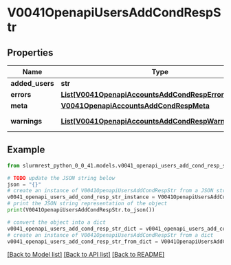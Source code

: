 # V0041OpenapiUsersAddCondRespStr


## Properties

Name | Type | Description | Notes
------------ | ------------- | ------------- | -------------
**added_users** | **str** | added_users | 
**errors** | [**List[V0041OpenapiAccountsAddCondRespErrorsInner]**](V0041OpenapiAccountsAddCondRespErrorsInner.md) | Query errors | [optional] 
**meta** | [**V0041OpenapiAccountsAddCondRespMeta**](V0041OpenapiAccountsAddCondRespMeta.md) |  | [optional] 
**warnings** | [**List[V0041OpenapiAccountsAddCondRespWarningsInner]**](V0041OpenapiAccountsAddCondRespWarningsInner.md) | Query warnings | [optional] 

## Example

```python
from slurmrest_python_0_0_41.models.v0041_openapi_users_add_cond_resp_str import V0041OpenapiUsersAddCondRespStr

# TODO update the JSON string below
json = "{}"
# create an instance of V0041OpenapiUsersAddCondRespStr from a JSON string
v0041_openapi_users_add_cond_resp_str_instance = V0041OpenapiUsersAddCondRespStr.from_json(json)
# print the JSON string representation of the object
print(V0041OpenapiUsersAddCondRespStr.to_json())

# convert the object into a dict
v0041_openapi_users_add_cond_resp_str_dict = v0041_openapi_users_add_cond_resp_str_instance.to_dict()
# create an instance of V0041OpenapiUsersAddCondRespStr from a dict
v0041_openapi_users_add_cond_resp_str_from_dict = V0041OpenapiUsersAddCondRespStr.from_dict(v0041_openapi_users_add_cond_resp_str_dict)
```
[[Back to Model list]](../README.md#documentation-for-models) [[Back to API list]](../README.md#documentation-for-api-endpoints) [[Back to README]](../README.md)



